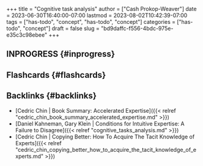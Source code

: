 +++
title = "Cognitive task analysis"
author = ["Cash Prokop-Weaver"]
date = 2023-06-30T16:40:00-07:00
lastmod = 2023-08-02T10:42:39-07:00
tags = ["has-todo", "concept", "has-todo", "concept"]
categories = ["has-todo", "concept"]
draft = false
slug = "bd9daffc-f556-4bdc-975e-e35c3c98ebee"
+++

## INPROGRESS {#inprogress}


## Flashcards {#flashcards}


## Backlinks {#backlinks}

-   [Cedric Chin | Book Summary: Accelerated Expertise]({{< relref "cedric_chin_book_summary_accelerated_expertise.md" >}})
-   [Daniel Kahneman, Gary Klein | Conditions for Intuitive Expertise: A Failure to Disagree]({{< relref "cognitive_tasks_analysis.md" >}})
-   [Cedric Chin | Copying Better: How To Acquire The Tacit Knowledge of Experts]({{< relref "cedric_chin_copying_better_how_to_acquire_the_tacit_knowledge_of_experts.md" >}})
